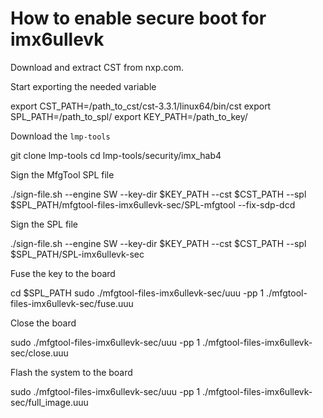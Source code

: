 # How to enable secure boot for imx6ullevk

Download and extract CST from nxp.com.

Start exporting the needed variable

   export CST_PATH=/path_to_cst/cst-3.3.1/linux64/bin/cst
   export SPL_PATH=/path_to_spl/
   export KEY_PATH=/path_to_key/


Download the `lmp-tools`

   git clone lmp-tools
   cd lmp-tools/security/imx_hab4


Sign the MfgTool SPL file

   ./sign-file.sh --engine SW --key-dir $KEY_PATH --cst $CST_PATH --spl $SPL_PATH/mfgtool-files-imx6ullevk-sec/SPL-mfgtool --fix-sdp-dcd

Sign the SPL file

   ./sign-file.sh --engine SW --key-dir $KEY_PATH --cst $CST_PATH --spl $SPL_PATH/SPL-imx6ullevk-sec

Fuse the key to the board

   cd $SPL_PATH
   sudo ./mfgtool-files-imx6ullevk-sec/uuu -pp 1 ./mfgtool-files-imx6ullevk-sec/fuse.uuu

Close the board

   sudo ./mfgtool-files-imx6ullevk-sec/uuu -pp 1 ./mfgtool-files-imx6ullevk-sec/close.uuu

Flash the system to the board

   sudo ./mfgtool-files-imx6ullevk-sec/uuu -pp 1 ./mfgtool-files-imx6ullevk-sec/full_image.uuu
